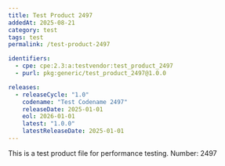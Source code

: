 ```yaml
---
title: Test Product 2497
addedAt: 2025-08-21
category: test
tags: test
permalink: /test-product-2497

identifiers:
  - cpe: cpe:2.3:a:testvendor:test_product_2497
  - purl: pkg:generic/test_product_2497@1.0.0

releases:
  - releaseCycle: "1.0"
    codename: "Test Codename 2497"
    releaseDate: 2025-01-01
    eol: 2026-01-01
    latest: "1.0.0"
    latestReleaseDate: 2025-01-01
---
```


This is a test product file for performance testing. Number: 2497
